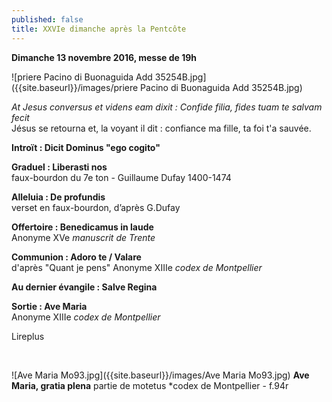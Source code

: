 ```yaml
---
published: false
title: XXVIe dimanche après la Pentcôte
---
```

**Dimanche 13 novembre 2016, messe de 19h**  

![priere Pacino di Buonaguida Add 35254B.jpg]({{site.baseurl}}/images/priere Pacino di Buonaguida Add 35254B.jpg)


*At Jesus conversus et videns eam dixit : Confide filia, fides tuam te salvam fecit*  
Jésus se retourna et, la voyant il dit : confiance ma fille, ta foi t'a sauvée.


**Introït : Dicit Dominus "ego cogito"**

**Graduel : Liberasti nos**  
faux-bourdon du 7e ton - Guillaume Dufay 1400-1474

**Alleluia : De profundis**  
verset en faux-bourdon, d’après G.Dufay

**Offertoire : Benedicamus in laude**  
Anonyme XVe *manuscrit de Trente*

**Communion : Adoro te / Valare**  
d'après "Quant je pens" Anonyme XIIIe *codex de Montpellier*

**Au dernier évangile : Salve Regina**  

**Sortie : Ave Maria**  
Anonyme XIIIe *codex de Montpellier*

Lireplus

&nbsp;

![Ave Maria Mo93.jpg]({{site.baseurl}}/images/Ave Maria Mo93.jpg)
**Ave Maria, gratia plena**  partie de motetus *codex de Montpellier - f.94r

